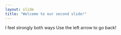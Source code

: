 ```yaml
---
layout: slide
title: "Welcome to our second slide!"
---
```

I feel strongly both ways
Use the left arrow to go back!

